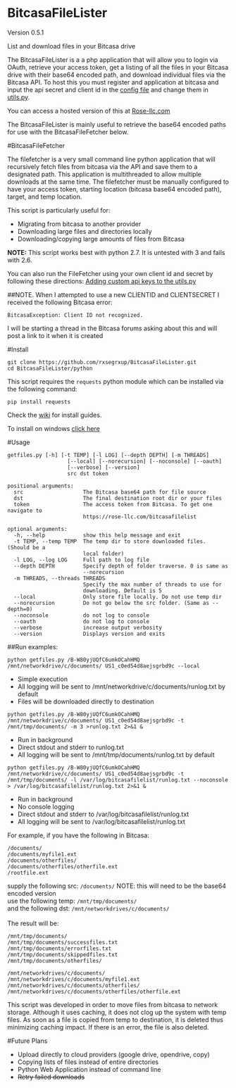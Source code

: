 BitcasaFileLister
=================
Version 0.5.1

List and download files in your Bitcasa drive 

The BitcasaFileLister is a a php application that will allow you to login via OAuth, retrieve your access token, get a listing of all the files in your Bitcasa drive with their base64 encoded path, and download individual files via the Bitcasa API.
To host this you must register and application at bitcasa and input the api secret and client id in the [config file](https://github.com/rxsegrxup/BitcasaFileLister/blob/master/bitcasa-sdk-php/config.php) and change them in [utils.py](https://github.com/rxsegrxup/BitcasaFileLister/blob/master/python/utils.py#L4-L5).

You can access a hosted version of this at [Rose-llc.com](https://rose-llc.com/bitcasafilelist/)

The BitcasaFileLister is mainly useful to retrieve the base64 encoded paths for use with the BitcasaFileFetcher below.

#BitcasaFileFetcher

The filefetcher is a very small command line python application that will recursively fetch files from bitcasa via the API and save them to a designated path. This application is multithreaded to allow multiple downloads at the same time.
The filefetcher must be manually configured to have your access token, starting location (bitcasa base64 encoded path), target, and temp location.

This script is particularly useful for:
* Migrating from bitcasa to another provider
* Downloading large files and directories locally
* Downloading/copying large amounts of files from Bitcasa


**NOTE:** This script works best with python 2.7. It is untested with 3 and fails with 2.6.

You can also run the FileFetcher using your own client id and secret by following these directions:
[Adding custom api keys to the utils.py](https://github.com/rxsegrxup/BitcasaFileLister/wiki/Adding-custom-api-keys)

##NOTE. When I attempted to use a new CLIENTID and CLIENTSECRET I received the following Bitcasa error:
```
BitcasaException: Client ID not recognized.
```
I will be starting a thread in the Bitcasa forums asking about this and will post a link to it when it is created

#Install
```
git clone https://github.com/rxsegrxup/BitcasaFileLister.git
cd BitcasaFileLister/python
```
This script requires the `requests` python module which can be installed via the following command:

```
pip install requests
```
Check the [wiki](https://github.com/rxsegrxup/BitcasaFileLister/wiki/) for install guides.

To install on windows [click here](https://github.com/rxsegrxup/BitcasaFileLister/wiki/Windows-install-instructions)

#Usage
```
getfiles.py [-h] [-t TEMP] [-l LOG] [--depth DEPTH] [-m THREADS]
                   [--local] [--norecursion] [--noconsole] [--oauth]
                   [--verbose] [--version]
                   src dst token

positional arguments:
  src                   The Bitcasa base64 path for file source
  dst                   The final destination root dir or your files
  token                 The access token from Bitcasa. To get one navigate to
                        https://rose-llc.com/bitcasafilelist

optional arguments:
  -h, --help            show this help message and exit
  -t TEMP, --temp TEMP  The temp dir to store downloaded files. (Should be a
                        local folder)
  -l LOG, --log LOG     Full path to log file
  --depth DEPTH         Specify depth of folder traverse. 0 is same as
                        --norecursion
  -m THREADS, --threads THREADS
                        Specify the max number of threads to use for
                        downloading. Default is 5
  --local               Only store file locally. Do not use temp dir
  --norecursion         Do not go below the src folder. (Same as --depth=0)
  --noconsole           do not log to console
  --oauth               do not log to console
  --verbose             increase output verbosity
  --version             Displays version and exits
```
##Run examples:
```
python getfiles.py /B-W80yjUQfC6umkOCahHMQ /mnt/networkdrive/c/documents/ US1_c0ed54d8aejsgrbd9c --local
```
* Simple execution
* All logging will be sent to /mnt/networkdrive/c/documents/runlog.txt by default
* Files will be downloaded directly to destination
```
python getfiles.py /B-W80yjUQfC6umkOCahHMQ /mnt/networkdrive/c/documents/ US1_c0ed54d8aejsgrbd9c -t /mnt/tmp/documents/ -m 3 >runlog.txt 2>&1 &
```
* Run in background
* Direct stdout and stderr to runlog.txt
* All logging will be sent to /mnt/tmp/documents/runlog.txt by default
```
python getfiles.py /B-W80yjUQfC6umkOCahHMQ /mnt/networkdrive/c/documents/ US1_c0ed54d8aejsgrbd9c -t /mnt/tmp/documents/ -l /var/log/bitcasafilelist/runlog.txt --noconsole > /var/log/bitcasafilelist/runlog.txt 2>&1 &
```
* Run in background
* No console logging
* Direct stdout and stderr to /var/log/bitcasafilelist/runlog.txt
* All logging will be sent to /var/log/bitcasafilelist/runlog.txt



For example, if you have the following in Bitcasa:

```
/documents/
/documents/myfile1.ext
/documents/otherfiles/
/documents/otherfiles/otherfile.ext
/rootfile.ext
```

supply the following src: ```/documents/``` NOTE: this will need to be the base64 encoded version<br>
use the following temp: ```/mnt/tmp/documents/```<br>
and the following dst: ```/mnt/networkdrives/c/documents/```<br>
<br>The result will be:

```
/mnt/tmp/documents/
/mnt/tmp/documents/successfiles.txt
/mnt/tmp/documents/errorfiles.txt
/mnt/tmp/documents/skippedfiles.txt
/mnt/tmp/documents/otherfiles/

/mnt/networkdrives/c/documents/
/mnt/networkdrives/c/documents/myfile1.ext
/mnt/networkdrives/c/documents/otherfiles/
/mnt/networkdrives/c/documents/otherfiles/otherfile.ext
```

This script was developed in order to move files from bitcasa to network storage. Although it uses caching, it does not clog up the system with temp files.
As soon as a file is copied from temp to destination, it is deleted thus minimizing caching impact. If there is an error, the file is also deleted.

#Future Plans


* Upload directly to cloud providers (google drive, opendrive, copy)
* Copying lists of files instead of entire directories
* Python Web Application instead of command line
* ~~Retry failed downloads~~

